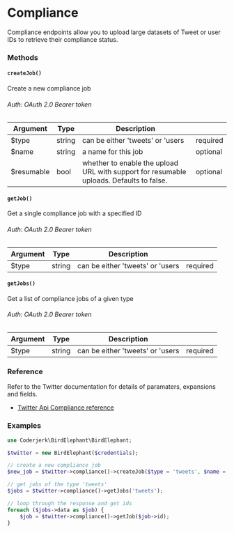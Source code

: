 # Compliance

Compliance endpoints allow you to upload large datasets of Tweet or user IDs to retrieve their compliance status.

### Methods

#### `createJob()`
Create a new compliance job
###### Auth: OAuth 2.0 Bearer token

 | Argument | Type   | Description                      |          |
 |----------|--------|----------------------------------|----------|
 | $type     | string | can be either 'tweets' or 'users | required |
 | $name     | string | a name for this job              | optional |
 | $resumable| bool   | whether to enable the upload URL with support for resumable uploads. Defaults to false.| optional


#### `getJob()`
Get a single compliance job with a specified ID
###### Auth: OAuth 2.0 Bearer token

 | Argument  | Type   | Description                         |          |
 |-----------|--------|-------------------------------------|----------|
 | $type      | string | can be either 'tweets' or 'users    | required |


#### `getJobs()`
Get a list of compliance jobs of a given type
###### Auth: OAuth 2.0 Bearer token

 | Argument  | Type   | Description                        |          |
 |-----------|--------|------------------------------------|----------|
 | $type      | string | can be either 'tweets' or 'users   | required |

### Reference
Refer to the Twitter documentation for details of paramaters, expansions and fields.
- [Twitter Api Compliance reference](https://developer.twitter.com/en/docs/twitter-api/compliance/batch-compliance/api-reference)

### Examples

```php
use Coderjerk\BirdElephant\BirdElephant;

$twitter = new BirdElephant($credentials);

// create a new compliance job
$new_job = $twitter->compliance()->createJob($type = 'tweets', $name = 'test', $resumable = false);

// get jobs of the type 'tweets'
$jobs = $twitter->compliance()->getJobs('tweets');

// loop through the response and get ids
foreach ($jobs->data as $job) {
    $job = $twitter->compliance()->getJob($job->id);
}
```
